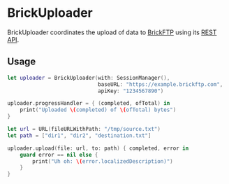 # BrickUploader

BrickUploader coordinates the upload of data to [BrickFTP](http://www.brickftp.com) using its [REST API](https://developers.brickftp.com/#file-uploading).

## Usage

```swift
let uploader = BrickUploader(with: SessionManager(),
                             baseURL: "https://example.brickftp.com",
                             apiKey: "1234567890")

uploader.progressHandler = { (completed, ofTotal) in
    print("Uploaded \(completed) of \(ofTotal) bytes")
}

let url = URL(fileURLWithPath: "/tmp/source.txt")
let path = ["dir1", "dir2", "destination.txt"]

uploader.upload(file: url, to: path) { completed, error in
    guard error == nil else {
        print("Uh oh: \(error.localizedDescription)")
    }
}
```

